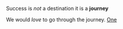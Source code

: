 Success is *not* a destination it is a **journey**


We would _love_ to go through the journey. [One](one)
